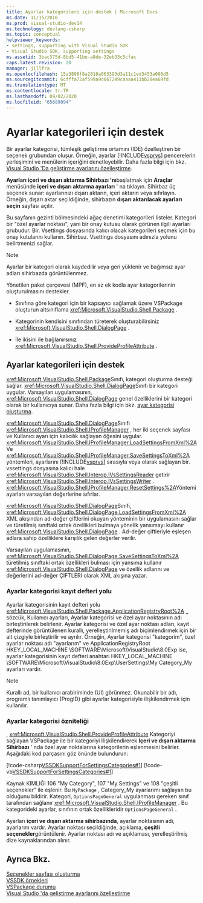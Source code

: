```yaml
---
title: Ayarlar kategorileri için destek | Microsoft Docs
ms.date: 11/15/2016
ms.prod: visual-studio-dev14
ms.technology: devlang-csharp
ms.topic: conceptual
helpviewer_keywords:
- settings, supporting with Visual Studio SDK
- Visual Studio SDK, supporting settings
ms.assetid: 3bac375d-8bd5-41be-a8de-32eb33c5cfac
caps.latest.revision: 20
manager: jillfra
ms.openlocfilehash: 15a3896f8a2010a063393d3a11c1ed3453a008d5
ms.sourcegitcommit: 6cfffa72af599a9d667249caaaa411bb28ea69fd
ms.translationtype: MT
ms.contentlocale: tr-TR
ms.lasthandoff: 09/02/2020
ms.locfileid: "65689094"
---
```

# <a name="support-for-settings-categories"></a>Ayarlar kategorileri için destek
Bir ayarlar kategorisi, tümleşik geliştirme ortamını (IDE) özelleştiren bir seçenek grubundan oluşur. Örneğin, ayarlar [!INCLUDE[vsprvs](../includes/vsprvs-md.md)] pencerelerin yerleşimini ve menülerin içeriğini denetleyebilir. Daha fazla bilgi için bkz. [Visual Studio 'Da geliştirme ayarlarını özelleştirme](https://msdn.microsoft.com/22c4debb-4e31-47a8-8f19-16f328d7dcd3).  
  
 **Ayarları içeri ve dışarı aktarma Sihirbazı 'nı**başlatmak için **Araçlar** menüsünde **içeri ve dışarı aktarma ayarları** ' na tıklayın. Sihirbaz üç seçenek sunar: ayarlarınızı dışarı aktarın, içeri aktarın veya sıfırlayın. Örneğin, dışarı aktar seçildiğinde, sihirbazın **dışarı aktarılacak ayarları seçin** sayfası açılır.  
  
 Bu sayfanın gezinti bölmesindeki ağaç denetimi kategorileri listeler. Kategori bir "özel ayarlar noktası", yani bir onay kutusu olarak görünen ilgili ayarları grubudur. Bir. Vsettings dosyasında kalıcı olacak kategorileri seçmek için bu onay kutularını kullanın. Sihirbaz. Vsettings dosyasını adınızla yolunu belirtmenizi sağlar.  
  
> [!NOTE]
> Ayarlar bir kategori olarak kaydedilir veya geri yüklenir ve bağımsız ayar adları sihirbazda görüntülenmez.  
  
 Yönetilen paket çerçevesi (MPF), en az ek kodla ayar kategorilerinin oluşturulmasını destekler.  
  
- Sınıfına göre kategori için bir kapsayıcı sağlamak üzere VSPackage oluşturun altsınıflama <xref:Microsoft.VisualStudio.Shell.Package> .  
  
- Kategorinin kendisini sınıfından türeterek oluşturabilirsiniz <xref:Microsoft.VisualStudio.Shell.DialogPage> .  
  
- İle ikisini ile bağlanırsınız <xref:Microsoft.VisualStudio.Shell.ProvideProfileAttribute> .  
  
## <a name="support-for-settings-categories"></a>Ayarlar kategorileri için destek  
 <xref:Microsoft.VisualStudio.Shell.Package>Sınıfı, kategori oluşturma desteği sağlar. <xref:Microsoft.VisualStudio.Shell.DialogPage>Sınıfı bir kategori uygular. Varsayılan uygulamasının, <xref:Microsoft.VisualStudio.Shell.DialogPage> genel özelliklerini bir kategori olarak bir kullanıcıya sunar. Daha fazla bilgi için bkz. [ayar kategorisi oluşturma](../extensibility/creating-a-settings-category.md).  
  
 <xref:Microsoft.VisualStudio.Shell.DialogPage>Sınıfı <xref:Microsoft.VisualStudio.Shell.IProfileManager> , her iki seçenek sayfası ve Kullanıcı ayarı için kalıcılık sağlayan öğesini uygular. <xref:Microsoft.VisualStudio.Shell.IProfileManager.LoadSettingsFromXml%2A>Ve <xref:Microsoft.VisualStudio.Shell.IProfileManager.SaveSettingsToXml%2A> yöntemleri, ayarlarını [!INCLUDE[vsprvs](../includes/vsprvs-md.md)] sırasıyla veya olarak sağlayan bir. vssettings dosyasına kalıcı hale <xref:Microsoft.VisualStudio.Shell.Interop.IVsSettingsReader> getirir <xref:Microsoft.VisualStudio.Shell.Interop.IVsSettingsWriter> . <xref:Microsoft.VisualStudio.Shell.IProfileManager.ResetSettings%2A>Yöntemi ayarları varsayılan değerlerine sıfırlar.  
  
 <xref:Microsoft.VisualStudio.Shell.DialogPage>Sınıfı, <xref:Microsoft.VisualStudio.Shell.DialogPage.LoadSettingsFromXml%2A> XML akışından ad-değer çiftlerini okuyan yönteminin bir uygulamasını sağlar ve türetilmiş sınıftaki ortak özellikleri bulmaya yönelik yansımayı kullanır <xref:Microsoft.VisualStudio.Shell.DialogPage> . Ad-değer çiftleriyle eşleşen adlara sahip özelliklere karşılık gelen değerler verilir.  
  
 Varsayılan uygulamasının, <xref:Microsoft.VisualStudio.Shell.DialogPage.SaveSettingsToXml%2A> türetilmiş sınıftaki ortak özellikleri bulması için yansıma kullanır <xref:Microsoft.VisualStudio.Shell.DialogPage> ve özellik adlarını ve değerlerini ad-değer ÇIFTLERI olarak XML akışına yazar.  
  
### <a name="settings-category-registry-path"></a>Ayarlar kategorisi kayıt defteri yolu  
 Ayarlar kategorisinin kayıt defteri yolu <xref:Microsoft.VisualStudio.Shell.Package.ApplicationRegistryRoot%2A> ,, sözcük, Kullanıcı ayarları, Ayarlar kategorisi ve özel ayar noktasının adı birleştirilerek belirlenir. Ayarlar kategorisi ve özel ayar noktası adları, kayıt defterinde görüntülenen kurallı, yerelleştirilmemiş adı biçimlendirmek için bir alt çizgiyle birleştirilir ve ayrılır. Örneğin, Ayarlar kategorisi "kategorim", özel ayarlar noktası adı "ayarlarım" ve ApplicationRegistryRoot HKEY_LOCAL_MACHINE \SOFTWARE\Microsoft\VisualStudio\8.0Exp ise, ayarlar kategorisinin kayıt defteri anahtarı HKEY_LOCAL_MACHINE \SOFTWARE\Microsoft\VisualStudio\8.0Exp\UserSettings\My Category_My ayarları vardır.  
  
> [!NOTE]
> Kurallı ad, bir kullanıcı arabiriminde (UI) görünmez. Okunabilir bir adı, programlı tanımlayıcı (ProgID) gibi ayarlar kategorisiyle ilişkilendirmek için kullanılır.  
  
### <a name="settings-category-attribute"></a>Ayarlar kategorisi özniteliği  
 , <xref:Microsoft.VisualStudio.Shell.ProvideProfileAttribute> Kategoriyi sağlayan VSPackage ile bir kategoriyi Ilişkilendirerek **Içeri ve dışarı aktarma Sihirbazı** ' nda özel ayar noktalarına kategorilerin eşlenmesini belirler. Aşağıdaki kod parçasını göz önünde bulundurun:  
  
 [!code-csharp[VSSDKSupportForSettingsCategories#1](../snippets/csharp/VS_Snippets_VSSDK/vssdksupportforsettingscategories/cs/vssdksupportforsettingscategoriespackage.cs#1)]
 [!code-vb[VSSDKSupportForSettingsCategories#1](../snippets/visualbasic/VS_Snippets_VSSDK/vssdksupportforsettingscategories/vb/vssdksupportforsettingscategoriespackage.vb#1)]  
  
 Kaynak KIMLIĞI 106 "My Category", 107 "My Settings" ve 108 "çeşitli seçenekler" ile eşlenir. Bu `MyPackage` , Category_My ayarlarımı sağlayan bu olduğunu bildirir. Kategori, `OptionsPageGeneral` uygulanması gereken sınıf tarafından sağlanır <xref:Microsoft.VisualStudio.Shell.IProfileManager> . Bu kategorideki ayarlar, sınıfının ortak özellikleridir `OptionsPageGeneral` .  
  
 Ayarları **içeri ve dışarı aktarma sihirbazında**, ayarlar noktasının adı, ayarlarım vardır. Ayarlar noktası seçildiğinde, açıklama, **çeşitli seçenekler**görüntülenir. Ayarlar noktası adı ve açıklaması, yerelleştirilmiş dize kaynaklarından alınır.  
  
## <a name="see-also"></a>Ayrıca Bkz.  
 [Seçenekler sayfası oluşturma](../extensibility/creating-an-options-page.md)   
 [VSSDK örnekleri](../misc/vssdk-samples.md)   
 [VSPackage durumu](../misc/vspackage-state.md)   
 [Visual Studio 'da geliştirme ayarlarını özelleştirme](https://msdn.microsoft.com/22c4debb-4e31-47a8-8f19-16f328d7dcd3)